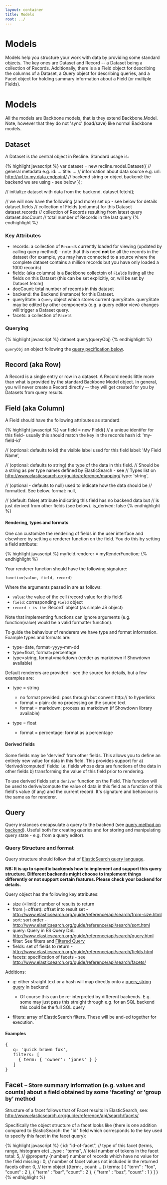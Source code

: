 ```yaml
---
layout: container
title: Models
root: ../
---
```


<div class="page-header">
  <h1>
    Models
  </h1>
</div>

Models help you structure your work with data by providing some standard
objects. The key ones are Dataset and Record -- a Dataset being a collection of
Records. Additionally, there is a a Field object for describing the columns of
a Dataset, a Query object for describing queries, and a Facet object for
holding summary information about a Field (or multiple Fields).

# Models

All the models are Backbone models, that is they extend Backbone.Model. Note,
however that they do not 'sync' (load/save) like normal Backbone models.

<h2 id="dataset">Dataset</h2>

A Dataset is *the* central object in Recline. Standard usage is:

{% highlight javascript %}
var dataset = new recline.model.Dataset({
  // general metadata e.g. 
  id: ...
  title: ...
  // information about data source e.g.
  url: http://url.to.my.data.endpoint/
  // backend string or object
  backend: the backend we are using - see below
});

// initialize dataset with data from the backend.
dataset.fetch();

// we will now have the following (and more) set up - see below for details 
dataset.fields // collection of Fields (columns) for this Dataset
dataset.records // collection of Records resulting from latest query
dataset.docCount // total number of Records in the last query
{% endhighlight %}

### Key Attributes

* records: a collection of `Record`s currently loaded for viewing
  (updated by calling query method) - note that this need <strong>not</strong>
  be all the records in the dataset (for example, you may have connected to a
  source where the complete dataset contains a million records but you have
  only loaded a 1000 records)
* fields: (aka columns) is a Backbone collectoin of `Field`s listing all the
  fields on this Dataset (this can be set explicitly, or, will be set by
  Dataset.fetch()
* docCount: total number of records in this dataset
* backend: the Backend (instance) for this Dataset.
* queryState: a `Query` object which stores current queryState.  queryState may
  be edited by other components (e.g. a query editor view) changes will trigger
  a Dataset query.
* facets: a collection of `Facet`s

### Querying

{% highlight javascript %}
dataset.query(queryObj)
{% endhighlight %}

`queryObj` an object following the <a href="#query-structure">query
pecification below</a>.


<h2 id="record">Record (aka Row)</h2>

A Record is a single entry or row in a dataset. A Record needs little more than
what is provided by the standard Backbone Model object. In general, you will
never create a Record directly -- they will get created for you by Datasets
from query results.

<h2 id="field">Field (aka Column)</h2>

A Field should have the following attributes as standard:

{% highlight javascript %}
var field = new Field({
  // a unique identifer for this field- usually this should match the key in the records hash
  id: 'my-field-id'

  // (optional: defaults to id) the visible label used for this field
  label: 'My Field Name',

  // (optional: defaults to string) the type of the data in this field.
  // Should be a string as per type names defined by ElasticSearch - see
  //  Types list on <http://www.elasticsearch.org/guide/reference/mapping/>
  type: 'string',

  // (optional - defaults to null) used to indicate how the data should be
  // formatted. See below.
  format: null,

  // (default: false) attribute indicating this field has no backend data but
  // is just derived from other fields (see below).
  is_derived: false
{% endhighlight %}

#### Rendering, types and formats

One can customize the rendering of fields in the user interface and elsewhere
by setting a renderer function on the field. You do this by setting a field
attribute:

{% highlight javascript %}
myfield.renderer = myRenderFunction;
{% endhighlight %}

Your renderer function should have the following signature:
  
    function(value, field, record)

Where the arguments passed in are as follows:

* `value`: the value of the cell (record value for this field)
* `field`: corresponding `Field` object
* `record : is the `Record` object (as simple JS object)

Note that implementing functions can ignore arguments (e.g.  function(value)
would be a valid formatter function).

To guide the behaviour of renderers we have type and format information.
Example types and formats are:

* type=date, format=yyyy-mm-dd
* type=float, format=percentage
* type=string, format=markdown (render as markdown if Showdown available)

Default renderers are provided - see the source for details, but a few examples
are:

* type = string
  * no format provided: pass through but convert http:// to hyperlinks 
  * format = plain: do no processing on the source text
  * format = markdown: process as markdown (if Showdown library available)
* type = float

  * format = percentage: format as a percentage

#### Derived fields

Some fields may be 'dervied' from other fields. This allows you to define an
entirely new value for data in this field. This provides support for a)
'derived/computed' fields: i.e. fields whose data are functions of the data in
other fields b) transforming the value of this field prior to rendering.

To use derived fields set a `deriver` function on the Field. This function will
be used to derive/compute the value of data in this field as a function of this
field's value (if any) and the current record. It's signature and behaviour is
the same as for renderer.
 

<h2 id="query">Query</h2>

Query instances encapsulate a query to the backend (see <a
href="backend/base.html">query method on backend</a>). Useful both
for creating queries and for storing and manipulating query state -
e.g. from a query editor).


<h3 id="query-structure">Query Structure and format</h3>

Query structure should follow that of [ElasticSearch query
language](http://www.elasticsearch.org/guide/reference/api/search/).

**NB: It is up to specific backends how to implement and support this query
structure. Different backends might choose to implement things differently
or not support certain features. Please check your backend for details.**

Query object has the following key attributes:

 * size (=limit): number of results to return
 * from (=offset): offset into result set - http://www.elasticsearch.org/guide/reference/api/search/from-size.html
 * sort: sort order - <http://www.elasticsearch.org/guide/reference/api/search/sort.html>
 * query: Query in ES Query DSL <http://www.elasticsearch.org/guide/reference/api/search/query.html>
 * filter: See filters and <a href="http://www.elasticsearch.org/guide/reference/query-dsl/filtered-query.html">Filtered Query</a>
 * fields: set of fields to return - http://www.elasticsearch.org/guide/reference/api/search/fields.html
 * facets: specification of facets - see http://www.elasticsearch.org/guide/reference/api/search/facets/

Additions:

* q: either straight text or a hash will map directly onto a [query_string
 query](http://www.elasticsearch.org/guide/reference/query-dsl/query-string-query.html)
 in backend

  * Of course this can be re-interpreted by different backends. E.g. some may
    just pass this straight through e.g. for an SQL backend this could be the
    full SQL query

* filters: array of ElasticSearch filters. These will be and-ed together for
  execution.

#### Examples

<pre>
{
   q: 'quick brown fox',
   filters: [
     { term: { 'owner': 'jones' } }
   ]
}
</pre>


<h2>Facet <small>&ndash; Store summary information (e.g. values and counts) about a field obtained by some 'faceting' or 'group by' method</small>
</h2>

Structure of a facet follows that of Facet results in ElasticSearch, see:
<http://www.elasticsearch.org/guide/reference/api/search/facets/>

Specifically the object structure of a facet looks like (there is one
addition compared to ElasticSearch: the "id" field which corresponds to the
key used to specify this facet in the facet query):

{% highlight javascript %}
{
  id: "id-of-facet",
  // type of this facet (terms, range, histogram etc)
  \_type : "terms",
  // total number of tokens in the facet
  total: 5,
  // @property {number} number of records which have no value for the field
  missing : 0,
  // number of facet values not included in the returned facets
  other: 0,
  // term object ({term: , count: ...})
  terms: [ {
      "term" : "foo",
      "count" : 2
    }, {
      "term" : "bar",
      "count" : 2
    }, {
      "term" : "baz",
      "count" : 1
    }
  ]
}
{% endhighlight %}


